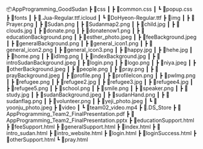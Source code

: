 📦AppProgramming_GoodSudan
 ┣ 📂css
 ┃ ┣ 📜common.css
 ┃ ┗ 📜popup.css
 ┣ 📂fonts
 ┃ ┣ 📜.Jua-Regular.ttf.icloud
 ┃ ┗ 📜DoHyeon-Regular.ttf
 ┣ 📂img
 ┃ ┣ 📜Prayer.png
 ┃ ┣ 📜Sudan.png
 ┃ ┣ 📜Sudanmap2.png
 ┃ ┣ 📜child.jpg
 ┃ ┣ 📜clouds.jpg
 ┃ ┣ 📜donate.png
 ┃ ┣ 📜donatenow1.png
 ┃ ┣ 📜educationBackground.png
 ┃ ┣ 📜esther_photo.jpeg
 ┃ ┣ 📜feeBackground.jpeg
 ┃ ┣ 📜generalBackground.png
 ┃ ┣ 📜general_icon1.png
 ┃ ┣ 📜general_icon2.png
 ┃ ┣ 📜general_icon3.png
 ┃ ┣ 📜happy.jpg
 ┃ ┣ 📜hehe.jpg
 ┃ ┣ 📜home.png
 ┃ ┣ 📜idImg.png
 ┃ ┣ 📜indexBackground.jpg
 ┃ ┣ 📜introSudanBackground.jpeg
 ┃ ┣ 📜login.png
 ┃ ┣ 📜logo.png
 ┃ ┣ 📜niya.jpeg
 ┃ ┣ 📜otherBackground.jpeg
 ┃ ┣ 📜people.png
 ┃ ┣ 📜pray.png
 ┃ ┣ 📜prayBackground.jpeg
 ┃ ┣ 📜profile.png
 ┃ ┣ 📜profileIcon.png
 ┃ ┣ 📜pwImg.png
 ┃ ┣ 📜refugee.png
 ┃ ┣ 📜refugee2.jpg
 ┃ ┣ 📜refugee3.jpg
 ┃ ┣ 📜refugee4.jpg
 ┃ ┣ 📜refugee5.png
 ┃ ┣ 📜school.png
 ┃ ┣ 📜smile.png
 ┃ ┣ 📜speaker.png
 ┃ ┣ 📜study.jpg
 ┃ ┣ 📜sudanBackground.jpeg
 ┃ ┣ 📜sudanHand.png
 ┃ ┣ 📜sudanflag.png
 ┃ ┣ 📜volunteer.png
 ┃ ┣ 📜yeji_photo.jpeg
 ┃ ┗ 📜yoonju_photo.jpeg
 ┣ 📂video
 ┃ ┗ 📜team02_video.mp4
 ┣ 📜.DS_Store
 ┣ 📜AppProgramming_Team2_FinalPresentation.pdf
 ┣ 📜AppProgramming_Team2_FinalPresentation.pptx
 ┣ 📜educationSupport.html
 ┣ 📜feeSupport.html
 ┣ 📜generalSupport.html
 ┣ 📜index.html
 ┣ 📜intro_sudan.html
 ┣ 📜intro_website.html
 ┣ 📜login.html
 ┣ 📜loginSuccess.html
 ┣ 📜otherSupport.html
 ┗ 📜pray.html
